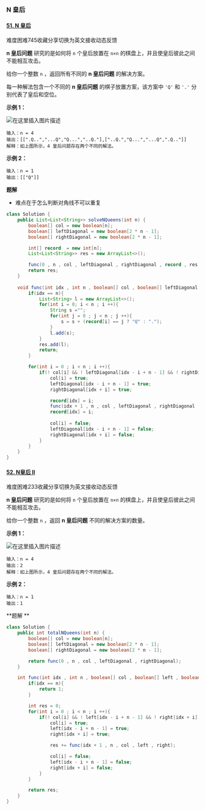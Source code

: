 ### N 皇后

#### [51. N 皇后](https://leetcode-cn.com/problems/n-queens/)

难度困难745收藏分享切换为英文接收动态反馈

**n 皇后问题** 研究的是如何将 `n` 个皇后放置在 `n×n` 的棋盘上，并且使皇后彼此之间不能相互攻击。

给你一个整数 `n` ，返回所有不同的 **n 皇后问题** 的解决方案。

每一种解法包含一个不同的 **n 皇后问题** 的棋子放置方案，该方案中 `'Q'` 和 `'.'` 分别代表了皇后和空位。

 

**示例 1：**

![在这里插入图片描述](https://img-blog.csdnimg.cn/20210211155851466.png?x-oss-process=image/watermark,type_ZmFuZ3poZW5naGVpdGk,shadow_10,text_aHR0cHM6Ly9ibG9nLmNzZG4ubmV0L3dlaXhpbl80MzkzNDYwNw==,size_16,color_FFFFFF,t_70)


```
输入：n = 4
输出：[[".Q..","...Q","Q...","..Q."],["..Q.","Q...","...Q",".Q.."]]
解释：如上图所示，4 皇后问题存在两个不同的解法。
```

**示例 2：**

```
输入：n = 1
输出：[["Q"]]
```



**题解**

* 难点在于怎么判断对角线不可以重复

```java
class Solution {
    public List<List<String>> solveNQueens(int n) {
        boolean[] col = new boolean[n];
        boolean[] leftDiagonal = new boolean[2 * n - 1];
        boolean[] rightDiagonal = new boolean[2 * n - 1];

        int[] record  = new int[n];
        List<List<String>> res = new ArrayList<>();

        func(0 , n , col , leftDiagonal , rightDiagonal , record , res);
        return res;
    }
    
    void func(int idx , int n , boolean[] col , boolean[] leftDiagonal , boolean[] rightDiagonal , int[] record , List<List<String>> res){
        if(idx == n){
            List<String> l = new ArrayList<>();
            for(int i = 0; i < n ; i ++){
                String s ="";
                for(int j = 0 ; j < n ; j ++){
                    s = s + (record[i] == j ? "Q" : ".");
                }
                l.add(s);
            }
            res.add(l);
            return;
        }

        for(int i = 0 ; i < n ; i ++){
            if(! col[i] && ! leftDiagonal[idx - i + n - 1] && ! rightDiagonal[idx + i]){
                col[i] = true;
                leftDiagonal[idx - i + n - 1] = true;
                rightDiagonal[idx + i] = true;

                record[idx] = i;
                func(idx + 1 , n , col , leftDiagonal , rightDiagonal , record , res);
                record[idx] = i;
                
                col[i] = false;
                leftDiagonal[idx - i + n - 1] = false;
                rightDiagonal[idx + i] = false;
            }
        }
    }
}
```

#### [52. N皇后 II](https://leetcode-cn.com/problems/n-queens-ii/)

难度困难233收藏分享切换为英文接收动态反馈

**n 皇后问题** 研究的是如何将 `n` 个皇后放置在 `n×n` 的棋盘上，并且使皇后彼此之间不能相互攻击。

给你一个整数 `n` ，返回 **n 皇后问题** 不同的解决方案的数量。

 

**示例 1：**

![在这里插入图片描述](https://img-blog.csdnimg.cn/2021021115590983.png?x-oss-process=image/watermark,type_ZmFuZ3poZW5naGVpdGk,shadow_10,text_aHR0cHM6Ly9ibG9nLmNzZG4ubmV0L3dlaXhpbl80MzkzNDYwNw==,size_16,color_FFFFFF,t_70)


```
输入：n = 4
输出：2
解释：如上图所示，4 皇后问题存在两个不同的解法。
```

**示例 2：**

```
输入：n = 1
输出：1
```



**题解 **

```java
class Solution {
    public int totalNQueens(int n) {
        boolean[] col = new boolean[n];
        boolean[] leftDiagonal = new boolean[2 * n - 1];
        boolean[] rightDiagonal = new boolean[2 * n - 1];

        return func(0 , n , col , leftDiagonal , rightDiagonal);
    }

    int func(int idx , int n , boolean[] col , boolean[] left , boolean[] right){
        if(idx == n){
            return 1;
        }

        int res = 0;
        for(int i = 0 ; i < n ; i ++){
            if(! col[i] && ! left[idx - i + n - 1] && ! right[idx + i]){
                col[i] = true;
                left[idx - i + n - 1] = true;
                right[idx + i] = true;

                res += func(idx + 1 , n , col , left , right);

                col[i] = false;
                left[idx - i + n - 1] = false;
                right[idx + i] = false;
            }
        }

        return res;
    }
}
```

